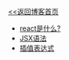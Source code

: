 [<<返回博客首页](/react/index)

* [react是什么?](/react/md/react)
* [JSX语法](/react/md/jsx)
* [插值表达式](/react/md/expression)